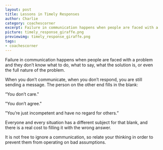 ```yaml
---
layout: post
title: Lessons in Timely Responses
author: Charlie
category: coachescorner
excerpt: Failure in communication happens when people are faced with a problem and they don’t know what to do, what to say, what the solution is, or even the full nature of the problem.  When you don’t communicate, when you don’t respond, you are still sending a...
picture: timely_response_giraffe.png
previewimg: timely_response_giraffe.png
tags:
- coachescorner
---
```


Failure in communication happens when people are faced with a problem and they don’t know what to do, what to say, what the solution is, or even the full nature of the problem.

When you don’t communicate, when you don’t respond, you are still sending a message. The person on the other end fills in the blank:

“You don’t care."

"You don’t agree."

"You’re just incompetent and have no regard for others.”

Everyone and every situation has a different subject for that blank, and there is a real cost to filling it with the wrong answer.

It is not free to ignore a communication, so relate your thinking in order to prevent them from operating on bad assumptions.

